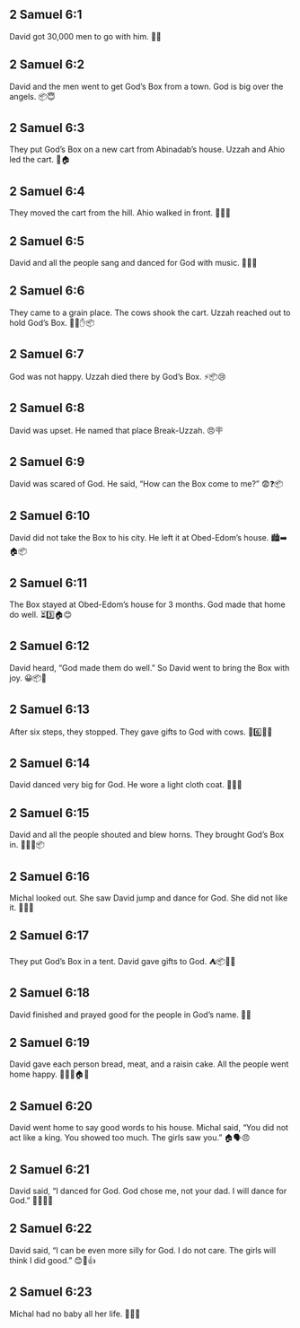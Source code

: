 ## 2 Samuel 6:1
David got 30,000 men to go with him. 👑👥
## 2 Samuel 6:2
David and the men went to get God’s Box from a town. God is big over the angels. 📦😇
## 2 Samuel 6:3
They put God’s Box on a new cart from Abinadab’s house. Uzzah and Ahio led the cart. 🛒🏠
## 2 Samuel 6:4
They moved the cart from the hill. Ahio walked in front. 🚶‍♂️🛒
## 2 Samuel 6:5
David and all the people sang and danced for God with music. 🎵🥁💃
## 2 Samuel 6:6
They came to a grain place. The cows shook the cart. Uzzah reached out to hold God’s Box. 🌾🐄✋📦
## 2 Samuel 6:7
God was not happy. Uzzah died there by God’s Box. ⚡📦😢
## 2 Samuel 6:8
David was upset. He named that place Break-Uzzah. 😠🪧
## 2 Samuel 6:9
David was scared of God. He said, “How can the Box come to me?” 😨❓📦
## 2 Samuel 6:10
David did not take the Box to his city. He left it at Obed-Edom’s house. 🏙️➡️🏠📦
## 2 Samuel 6:11
The Box stayed at Obed-Edom’s house for 3 months. God made that home do well. ⏳3️⃣🏠😊
## 2 Samuel 6:12
David heard, “God made them do well.” So David went to bring the Box with joy. 😀📦🎉
## 2 Samuel 6:13
After six steps, they stopped. They gave gifts to God with cows. 👣6️⃣🐄🙏
## 2 Samuel 6:14
David danced very big for God. He wore a light cloth coat. 💃👑👕
## 2 Samuel 6:15
David and all the people shouted and blew horns. They brought God’s Box in. 📣🎺🎉📦
## 2 Samuel 6:16
Michal looked out. She saw David jump and dance for God. She did not like it. 👀💃😒
## 2 Samuel 6:17
They put God’s Box in a tent. David gave gifts to God. ⛺📦🎁🙏
## 2 Samuel 6:18
David finished and prayed good for the people in God’s name. 🙏👥
## 2 Samuel 6:19
David gave each person bread, meat, and a raisin cake. All the people went home happy. 🍞🥩🍇🏠😊
## 2 Samuel 6:20
David went home to say good words to his house. Michal said, “You did not act like a king. You showed too much. The girls saw you.” 🏠🗣️😠
## 2 Samuel 6:21
David said, “I danced for God. God chose me, not your dad. I will dance for God.” 💬🙏👑💃
## 2 Samuel 6:22
David said, “I can be even more silly for God. I do not care. The girls will think I did good.” 😊💃👍
## 2 Samuel 6:23
Michal had no baby all her life. 🚫👶😔
